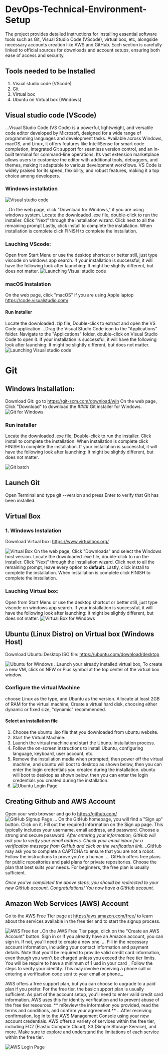 # DevOps-Technical-Environment-Setup
The project provides detailed instructions for installing essential software tools such as Git, Visual Studio Code (VScode), virtual box, etc, alongside necessary accounts creation like AWS and GitHub. Each section is carefully linked to official sources for downloads and account setups, ensuring both ease of access and security.

## Tools needed to be Installed
1. Visual studio code (VScode)
2. Git
3. Virtual box
4. Ubuntu on Virtual box (Windows)


## Visual studio code (VScode)
...Visual Studio Code (VS Code) is a powerful, lightweight, and versatile code editor developed by Microsoft, designed for a wide range of programming languages and development tasks. Available across Windows, macOS, and Linux, it offers features like IntelliSense for smart code completion, integrated Git support for seamless version control, and an in-built terminal for command-line operations. Its vast extension marketplace allows users to customize the editor with additional tools, debuggers, and themes, making it adaptable to various development workflows. VS Code is widely praised for its speed, flexibility, and robust features, making it a top choice among developers.

### Windows installation
![Visual studio code](img/vscode-webpage.png)

...On the web page, click "Download for Windows," if you are using windows system.
Locate the downloaded .exe file, double-click to run the installer.
Click "Next" through the installation wizard. Click next to all the remaining prompt
Lastly, click install to complete the installation. When installation is complete click FINISH to complete the installation.

 ### Lauching VScode:
  Open from Start Menu or use the desktop shortcut or better still, just type viscode on windows app search.
If your installation is successful, it will have the following look after launching: It might be slightly different, but does not matter.
![Launching Visual studio code](img/launching-vscode.png)

### macOS Instalation
On the web page, click "macOS" if you are using Apple laptop https://code.visualstudio.com/

#### Run Installer
 Locate the downloaded .zip file, Double-click to extract and open the VS Code application.
 ..Drag the Visual Studio Code icon to the "Applications" folder.
Navigate to the "Applications" folder, double-click on Visual Studio Code to open it.
If your installation is successful, it will have the following look after launching: It might be slightly different, but does not matter.
![Launching Visual studio code](img/Visual-Studio-code-mac.png)
# Git

## Windows Installation:
Download Git: go to https://git-scm.com/download/win On the web page, Click "Download" to download the #### Git installer for Windows.
![Git for Windows](img/git-webpage-windows.png)
### Run installer
Locate the downloaded .exe file, Double-click to run the installer.  Click install to complete the installation. When installation is complete click FINISH to complete the installation.
If your installation is successful, it will have the following look after launching: It might be slightly different, but does not matter.

![Git batch](img/Gitbash.png)

## Launch Git
 Open Terminal and type git --version and press Enter to verify that Git has been installed.

 ## Virtual Box
 ### 1. Windows Instalation
 Download Virtual box: https://www.virtualbox.org/ 

![Virtual Box](img/virtual-box-webpage-windows.png)
 On the web page, Click "Downloads" and select the Windows host version.
  Locate the downloaded .exe file, double-click to run the installer.  Click "Next" through the installation wizard. Click next to all the remaining prompt, leave every option to **default**.
Lastly, click install to complete the installation. When installation is complete click FINISH to complete the installation.

### Lauching Virtual box:
 Open from Start Menu or use the desktop shortcut or better still, just type viscode on windows app search.
 If your installation is successful, it will have the following look after launching: It might be slightly different, but does not matter.
 ![Virtual Box for Windows](img/launching-virtual-box.png)

## Ubuntu (Linux Distro) on Virtual box (Windows Host)
Download Ubuntu Desktop ISO file: https://ubuntu.com/download/desktop

 ![Ubuntu for Windows](img/Ubuntu-webpage-windows.png)
..Launch your already installed virtual box,  To create a new VM, click on NEW or Plus symbol at the top center of the virtual box window.

### Configure the virtual Machine
  choose Linux as the type, and Ubuntu as the version. Allocate at least 2GB of RAM for the virtual machine, Create a virtual hard disk, choosing either dynamic or fixed size, "dynamic" recommended.

#### Select an installation file
1. Choose the ubuntu .iso file that you downloaded from ubuntu website.
2. Start the Virtual Machine:
3. Launch the virtual machine and start the Ubuntu installation process.
4.  Follow the on-screen instructions to install Ubuntu, configuring language, keyboard, user account, etc.
5.  Remove the installation media when prompted, then power off the virtual machine, and ubuntu will boot to desktop as shown below, then you can enter the login credentials you created during the installation. ubuntu will boot to desktop as shown below, then you can enter the login credentials you created during the installation.
6. ![Ubuntu Login Page](img/Ubuntu-loginpage.png)

## Creating Github and AWS Account
 Open your web browser and go to https://github.com/
 ![GitHub Signup Page](img/Github-sign-up.png)
 ... On the GitHub homepage, you will find a "Sign up" button. Click on it.  Fill out the required information on the Sign up page. This typically includes your username, email address, and password. Choose a strong and secure password.
*After entering your information, GitHub will ask you to verify your email address. Check your email inbox for a verification message from GitHub and click on the verification link.*
..GitHub may ask you to complete a CAPTCHA to ensure that you are not a robot. Follow the instructions to prove you're a human.
... GitHub offers free plans for public repositories and paid plans for private repositories. Choose the plan that best suits your needs. For beginners, the free plan is usually sufficient.

_Once you've completed the above steps, you should be redirected to your new GitHub account. Congratulations! You now have a GitHub account._

## Amazon Web Services (AWS) Account
Go to the AWS Free Tier page at https://aws.amazon.com/free/  to learn about the services available in the free tier and to start the signup process.

![AWS Free tier](img/AWS-account.png)
..On the AWS Free Tier page, click on the "Create an AWS Account" button. Sign in or 
If you already have an Amazon account, you can sign in. If not, you'll need to create a new one.
... Fill in the necessary account information, including your contact information and payment details. Note that you'll be required to provide valid credit card information, even though you won't be charged unless you exceed the free tier limits. You will be require to have a minimum of 1 usd in your card
_ Follow the steps to verify your identity. This may involve receiving a phone call or entering a verification code sent to your email or phone._

 AWS offers a free support plan, but you can choose to upgrade to a paid plan if you prefer. For the free tier, the basic support plan is usually sufficient.  As part of the account setup, you'll need to enter valid credit card information. AWS uses this for identity verification and to prevent abuse of the free tier resources.
 ** mReview the information you provided, read the terms and conditions, and confirm your agreement.**
...After receiving confirmation, log in to the AWS Management Console using your new account credentials.  AWS offers a variety of services within the free tier, including EC2 (Elastic Compute Cloud), S3 (Simple Storage Service), and more. Make sure to explore and understand the limitations of each service within the free tier.

![AWS Login Page](img/AWS-login-page.png)